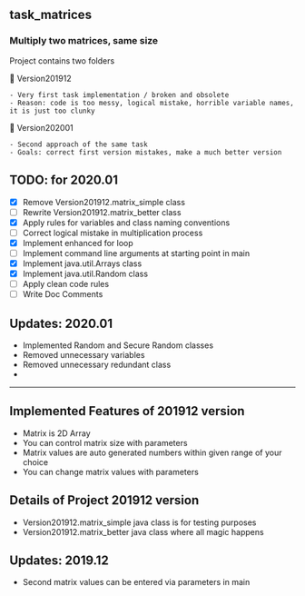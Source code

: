 ## task_matrices

### Multiply two matrices, same size

Project contains two folders

:file_folder: Version201912

    - Very first task implementation / broken and obsolete 
    - Reason: code is too messy, logical mistake, horrible variable names, it is just too clunky
    
:file_folder: Version202001

    - Second approach of the same task
    - Goals: correct first version mistakes, make a much better version

TODO: for 2020.01
-
- [x] Remove Version201912.matrix_simple class
- [ ] Rewrite Version201912.matrix_better class
- [x] Apply rules for variables and class naming conventions
- [ ] Correct logical mistake in multiplication process
- [x] Implement enhanced for loop
- [ ] Implement command line arguments at starting point in main
- [x] Implement java.util.Arrays class
- [x] Implement java.util.Random class
- [ ] Apply clean code rules
- [ ] Write Doc Comments

 Updates: 2020.01
-
- Implemented Random and Secure Random classes
- Removed unnecessary variables
- Removed unnecessary redundant class
- 


---
**Implemented Features of 201912 version**
-
- Matrix is 2D Array
- You can control matrix size with parameters
- Matrix values are auto generated numbers within given range of your choice
- You can change matrix values with parameters

**Details of Project 201912 version**
-
- Version201912.matrix_simple java class is for testing purposes
- Version201912.matrix_better java class where all magic happens

 Updates: 2019.12
-
- Second matrix values can be entered via parameters in main






